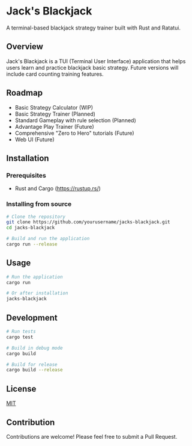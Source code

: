 # Jack's Blackjack

A terminal-based blackjack strategy trainer built with Rust and Ratatui.

## Overview

Jack's Blackjack is a TUI (Terminal User Interface) application that helps users learn and practice blackjack basic strategy. Future versions will include card counting training features.

## Roadmap

- Basic Strategy Calculator (WIP)
- Basic Strategy Trainer (Planned)
- Standard Gameplay with rule selection (Planned)
- Advantage Play Trainer (Future)
- Comprehensive "Zero to Hero" tutorials (Future)
- Web UI (Future)

## Installation

### Prerequisites

- Rust and Cargo (https://rustup.rs/)

### Installing from source

```bash
# Clone the repository
git clone https://github.com/yourusername/jacks-blackjack.git
cd jacks-blackjack

# Build and run the application
cargo run --release
```

## Usage

```bash
# Run the application
cargo run

# Or after installation
jacks-blackjack
```

## Development

```bash
# Run tests
cargo test

# Build in debug mode
cargo build

# Build for release
cargo build --release
```

## License

[MIT](LICENSE)

## Contribution

Contributions are welcome! Please feel free to submit a Pull Request.